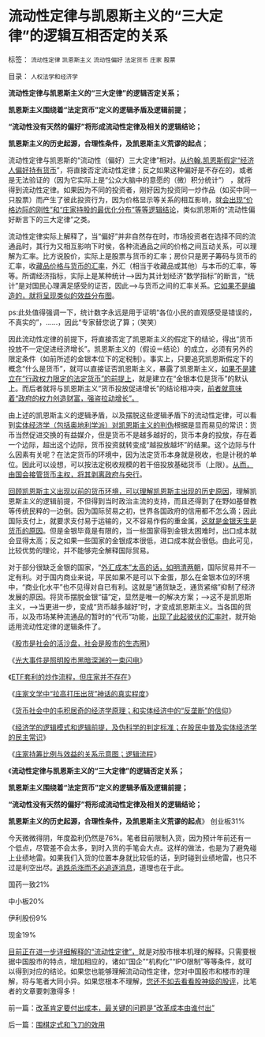 # 流动性定律与凯恩斯主义的“三大定律”的逻辑互相否定的关系

标签： `流动性定律` `凯恩斯主义` `流动性偏好` `法定货币` `庄家` `股票` 

目录： `人权法学和经济学`

**流动性定律与凯恩斯主义的“三大定律”的逻辑否定关系；**

**凯恩斯主义围绕着“法定货币”定义的逻辑矛盾及逻辑前提；**

**“流动性没有天然的偏好”将形成流动性定律及相关的逻辑结论；**

**凯恩斯主义的历史起源，合理性条件，及凯恩斯主义荒谬的起点**；

流动性定律与凯恩斯的“流动性（偏好）三大定律”相对。[从约翰.凯恩斯假定“经济人偏好持有货币](../../../2011/6/25/凯恩斯流动性偏好是正确的荒谬.md)”，将直接否定流动性定律；反之如果这种偏好是不存在的，或者是无法验证的（因为它实际上是“公众大脑中的意愿的（微）积分统计”）
，就将得到流动性定律。如果因为不同的投资者，刚好因为投资同一炒作品（如买中同一只股票）而产生了彼此投资行为，因为价格显示等关系的相互影响，就[会出现“价格边际的刚性”和“庄家持股的最优化分布”等等逻辑结论](../../../2013/10/23/炒股也能求道，屯积居奇的经济学原理.md)，类似凯恩斯的“流动性偏好断言下的三大定律”之类。

流动性定律实际上解释了，当“偏好”并非自然存在时，市场投资者在选择不同的流通品时，其行为又相互影响下时侯，各种流通品之间的价格之间互动关系，可以理解为汇率。比方说股价，实际上是股票与货币的汇率；房价只是房子筹码与货币的汇率，收[藏品价格与货币的汇率](../../../2012/3/12/收藏品的保值和炒作的价格周期；.md)，外汇（相当于收藏品或其他）与本币的汇率，等等。所谓经济指标，实际上是某种统计——>因为其计划经济“数学指标”的断言，“统计”是对国民心理满足感受的证否，因此——>与货币之间的汇率关系。[它如果不是编造的，就将呈现类似的效益分布图](../../../2012/11/17/信托的“投机泡沫”和生产过剩的GDP泡沫.md)。

ps:此处值得强调一下，统计数字永远是用于证明“各位小民的直观感受是错误的，不真实的”，……，因此“专家替您说了算；（笑笑）

因此流动性定律的前提下，将直接否定了凯恩斯主义的假定下的结论，得出“货币投放不一定促进经济增长”。凯恩斯主义的（假设＝结论）的成立，必须有另外的限定条件（如前所述的金银本位下的定税制）。事实上，只要追究凯恩斯假定下的概念“什么是货币”，就可以直接证否凯恩斯主义，暴露了凯恩斯主义，[如果不是建立在“行政权力限定的法定货币”的前提上](../../../2011/8/23/司空见惯的私人发行货币.md)，就是建立在“金银本位是货币”的默认上。而后者就将与凯恩斯主义“货币投放促进增长”的结论相冲突，[前者就意味着“政府的权力创造财富，强盗拉动增长”。](../../../2011/6/7/如果贷款是不用还的，凯恩斯可以是对的.md)

由上述的凯恩斯主义的逻辑矛盾，以及摆脱这些逻辑矛盾下的流动性定律，可以看到[实体经济学（包括奥地利学派）对凯恩斯主义的判伪](../../../2011/6/6/凯恩斯《通论》混淆了生产者和消费者角色.md)根据是显而易见的常识：货币当然促进交换的有益媒介，但是货币不是越多越好的，货币本身的投放，存在着一个边际，超出这个边际，货币投资就转变成“越投放越坏”的结果。这个边际与什么因素有关呢？在法定货币的环境中，因为法定货币本身就是税收，也是计税的单位。因此可以设想，可以按法定税收规模的若干倍投放基础货币（上限）。[从而，由国会接管货币主权，将其剥离政府与央行](../../../2012/6/25/“货币主权”仅适用于无限（赤字＝国债＝税收）.md)。

[回顾凯恩斯主义出现以前的货币环境，可以理解凯恩斯主出现的历史原因](../../../2013/4/18/黄金和金本位都是古老记忆的残余，炒作的池子和通货膨胀.md)，理解凯恩斯主义的逻辑前提，不但得到当时政治主流的支持，而且还得到了在野如基督教等传统民粹的一边倒。因为国际贸易之初，世界各国政府的信用都不怎么滴；因此国际支付上，就要求支付易于运输的，又不容易作假的重金属，[这就是金银天生是货币的原因](../../../2008/12/10/为什么货币天生是黄金.md)。但是金银毕竟是有限的，当一些国家得到金银太困难时，出口成本就会显得太高；反之如果一些国家的金银成本很低，进口成本就会很低。由此可见，比较优势的理论，并不能够完全解释国际贸易。

对于部分很缺乏金银的国家，“[外汇成本”太高的话，如明清两朝](../../../2008/11/3/亡于内需不振！今天仍是明朝吗？.md)，国际贸易并不一定有利。对于国内商业来说，平民如果不是可以下金蛋，那么在金银本位的环境中，“商业化水平”也不见得对自已有利。这就是“通货缺乏，通货紧缩”抑制了经济发展的原因。将货币摆脱金银“锚”定，显然是唯一的解决方案；——>这不是凯恩斯主义，——>当更进一步，变成“货币越多越好”时，才变成凯恩斯主义。当各国的货币，以及市场某种流通品的暂时的“代币”功能，[出现了此起彼伏的汇率时](../../../2012/1/10/民间理财资本流动（储蓄资金&lt;&gt;股市投资&lt;&gt;实体经济投资）.md)，就开始适用流动性定律的逻辑条件了。

《[股市是社会的活沙盘，社会是股市的生态圈](../../../2013/8/2/股市是社会的活沙盘，社会是股市的生态圈.md)》

《[光大事件是照明股市黑暗深渊的一束闪电](../../../2013/8/19/光大事件，是照明股市黑暗深渊真相的一束闪电，一束脉冲.md)》

《[ETF套利的炒作流程，但庄家并不存在](../../../2013/8/23/ETF套利的炒作流程，但庄家并不存在.md)》

《[庄家文学中“拉高打压出货”神话的真实程度](../../../2013/10/22/庄家文学中“拉高打压出货”神话的真实程度.md)》

《[货币社会中的屯积居奇的经济学原理；和实体经济中的“反垄断”的信仰](../../../2013/10/23/炒股也能求道，屯积居奇的经济学原理.md)》

《[经济学的逻辑模式和逻辑前提，及伪科学的判定标准；在股民中普及实体经济学的民主常识](../../../2013/10/24/股市中先验的经济学结论，理解经济学的逻辑模式.md)》

《[庄家持筹比例与效益的关系示意图；逻辑流程](../../../2013/10/27/庄家持筹比例与效益的关系示意图，逻辑推导的流程.md)》

《**流动性定律与凯恩斯主义的“三大定律”的逻辑否定关系；**

**凯恩斯主义围绕着“法定货币”定义的逻辑矛盾及逻辑前提；**

**“流动性没有天然的偏好”将形成流动性定律及相关的逻辑结论；**

**凯恩斯主义的历史起源，合理性条件，及凯恩斯主义荒谬的起点**》
创业板31%



今天微微得阴，年度盈利仍然是76%。笔者目前限制入货，因为预计年前还有一个低点，尽管差不会太多，到时入货的手笔会大点。这样的做法，也是为了避免碰上业绩地雷。如果我们入货的位置本身就比较低的话，到时碰到业绩地雷，也只不过是利空出尽。[追跌杀涨而不必追逐消息](../../../2013/10/16/俺貌似庄家，但是俺很温柔.md)，道理也在于此。

国药一致21%

中小板20%

伊利股份9%

现金19%

[目前正在进一步详细解释的“流动性定律”，](../../../2009/4/5/传说中的“市场的不理性”.md)就是对股市根本机理的解释。只需要根据中国股市的特点，增加相应的，诸如“国企”“机构化”“IPO限制”等等条件，就可以得到对应的结论。如果您也能够理解流动动性定律，您对中国股市和楼市的理解，将与笔者大同小异。如果您根本不理解，[您还不如去看看股神级的股评](../../../2012/1/10/机构型股神的“谷物法”，政治型股神和孔庆东老师.md)，比笔者的文章要刺激得多！



前一篇：[改革肯定要付出成本，最关键的问题是“改革成本由谁付出”](../../../2013/10/28/改革肯定要付出成本，最关键的问题是“改革成本由谁付出”.md)

后一篇：[围棋定式和飞刀的效用](../../../2013/10/29/围棋定式和飞刀的效用.md)